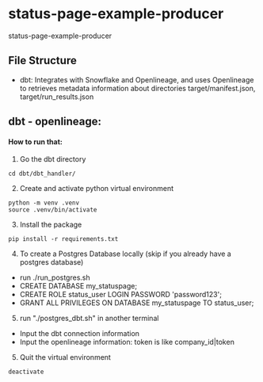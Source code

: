 # status-page-example-producer

status-page-example-producer

## File Structure

- dbt: Integrates with Snowflake and Openlineage, and uses Openlineage to retrieves metadata information about directories target/manifest.json, target/run_results.json

## dbt - openlineage:

#### How to run that:

1. Go the dbt directory

```
cd dbt/dbt_handler/
```

2. Create and activate python virtual environment

```
python -m venv .venv
source .venv/bin/activate
```

3. Install the package

```
pip install -r requirements.txt
```

4. To create a Postgres Database locally (skip if you already have a postgres database)

- run ./run_postgres.sh
- CREATE DATABASE my_statuspage;
- CREATE ROLE status_user LOGIN PASSWORD 'password123';
- GRANT ALL PRIVILEGES ON DATABASE my_statuspage TO status_user;

5. run "./postgres_dbt.sh" in another terminal

- Input the dbt connection information
- Input the openlineage information: token is like company_id|token

5. Quit the virtual environment

```
deactivate
```
